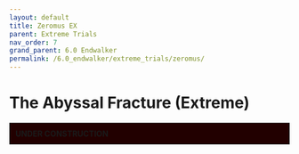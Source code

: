 ```yaml
---
layout: default
title: Zeromus EX
parent: Extreme Trials
nav_order: 7
grand_parent: 6.0 Endwalker
permalink: /6.0_endwalker/extreme_trials/zeromus/
---
```


# The Abyssal Fracture (Extreme)

<div style="background-color: #200 ; padding: 10px; border: 1px solid;">
<b>UNDER CONSTRUCTION</b></div>